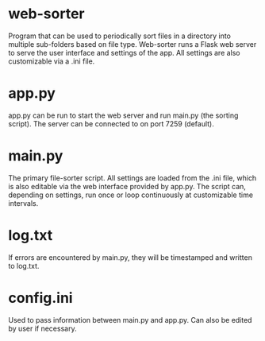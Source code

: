 # web-sorter

Program that can be used to periodically sort files in a directory into multiple sub-folders based on file type. Web-sorter runs a Flask web server to serve the user interface and settings of the app. All settings are also customizable via a .ini file.

# app.py
app.py can be run to start the web server and run main.py (the sorting script).
The server can be connected to on port 7259 (default).

# main.py
The primary file-sorter script. All settings are loaded from the .ini file, which is also editable via the web interface provided by app.py. The script can, depending on settings, run once or loop continuously at customizable time intervals.

# log.txt
If errors are encountered by main.py, they will be timestamped and written to log.txt.

# config.ini
Used to pass information between main.py and app.py. Can also be edited by user if necessary.
